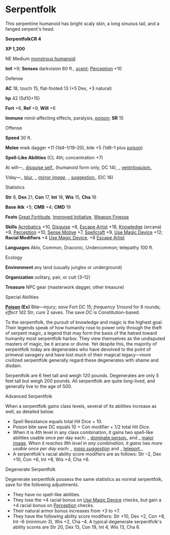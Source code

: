 # Serpentfolk

This serpentine humanoid has bright scaly skin, a long sinuous tail, and a fanged serpent's head.

**SerpentfolkCR 4**

**XP 1,200**

NE Medium [monstrous humanoid](monsters/creatureTypes#_monstrous-humanoid)

**Init** +9; **Senses** darkvision 60 ft., [scent](monsters/universalMonsterRules#_scent); [Perception](additionalMonsters/../skills/perception#_perception) +10

Defense

**AC** 18, touch 15, flat-footed 13 (+5 Dex, +3 natural)

**hp** 42 (5d10+15)

**Fort** +6, **Ref** +9, **Will** +6

**Immune** mind-affecting effects, paralysis, [poison](monsters/universalMonsterRules#_poison-(ex-or-su)); **SR** 15

Offense

**Speed** 30 ft.

**Melee** mwk dagger +11 (1d4–1/19–20), bite +5 (1d6–1 plus [poison](monsters/universalMonsterRules#_poison-(ex-or-su)))

**Spell-Like Abilities** (CL 4th; concentration +7)

At will—_ [disguise self](additionalMonsters/../spells/disguiseSelf#_disguise-self)_ (humanoid form only, DC 14), _ [ventriloquism](additionalMonsters/../spells/ventriloquism#_ventriloquism)_

1/day—_ [blur](additionalMonsters/../spells/blur#_blur)_, _ [mirror image](additionalMonsters/../spells/mirrorImage#_mirror-image)_, _ [suggestion](additionalMonsters/../spells/suggestion#_suggestion)_ (DC 16)

Statistics

**Str** 8, **Dex** 21, **Con** 17, **Int** 18, **Wis** 15, **Cha** 16

**Base Atk** +5; **CMB** +4; **CMD** 19

**Feats** [Great Fortitude](additionalMonsters/../feats#_great-fortitude), [Improved Initiative](additionalMonsters/../feats#_improved-initiative), [Weapon Finesse](additionalMonsters/../feats#_weapon-finesse)

**Skills** [Acrobatics](additionalMonsters/../skills/acrobatics#_acrobatics) +10, [Disguise](additionalMonsters/../skills/disguise#_disguise) +8, [Escape Artist](additionalMonsters/../skills/escapeArtist#_escape-artist) +18, [Knowledge](additionalMonsters/../skills/knowledge#_knowledge) (arcana) +9, [Perception](additionalMonsters/../skills/perception#_perception) +10, [Sense Motive](additionalMonsters/../skills/senseMotive#_sense-motive) +7, [Spellcraft](additionalMonsters/../skills/spellcraft#_spellcraft) +9, [Use Magic Device](additionalMonsters/../skills/useMagicDevice#_use-magic-device) +12; **Racial Modifiers** +4 [Use Magic Device](additionalMonsters/../skills/useMagicDevice#_use-magic-device), +8 [Escape Artist](additionalMonsters/../skills/escapeArtist#_escape-artist)

**Languages** Aklo, Common, Draconic, Undercommon; telepathy 100 ft.

Ecology

**Environment** any land (usually jungles or underground)

**Organization** solitary, pair, or cult (3–12)

**Treasure** NPC gear (masterwork dagger, other treasure)

Special Abilities

**[Poison](monsters/universalMonsterRules#_poison-(ex-or-su)) (Ex)** Bite—injury; _save_ Fort DC 15; _frequency_ 1/round for 6 rounds; _effect_ 1d2 Str; _cure_ 2 saves. The save DC is Constitution-based.

To the serpentfolk, the pursuit of knowledge and magic is the highest goal. Their legends speak of how humanity rose to power only through the theft of serpent magic, a legend that may form the basis of the hatred toward humanity most serpentfolk harbor. They view themselves as the undisputed masters of magic, be it arcane or divine. Yet despite this, the majority of serpentfolk today are degenerates who have devolved to the point of primeval savagery and have lost much of their magical legacy—more civilized serpentfolk generally regard these degenerates with shame and disdain.

Serpentfolk are 6 feet tall and weigh 120 pounds. Degenerates are only 5 feet tall but weigh 200 pounds. All serpentfolk are quite long-lived, and generally live to the age of 500.

Advanced Serpentfolk

When a serpentfolk gains class levels, several of its abilities increase as well, as detailed below.

- Spell Resistance equals total Hit Dice + 10.
- Poison bite save DC equals 10 + Con modifier + 1/2 total Hit Dice.
- When it is 4th level in any class combination, it gains two spell-like abilities usable once per day each: _ [dominate person](additionalMonsters/../spells/dominatePerson#_dominate-person)_ and _ [major image](additionalMonsters/../spells/majorImage#_major-image)_. When it reaches 9th level in any combination, it gains two more usable once per day each: _ [mass suggestion](additionalMonsters/../spells/suggestion#_suggestion-mass)_ and _ [teleport](additionalMonsters/../spells/teleport#_teleport)._
- A serpentfolk's racial ability score modifiers are as follows: Str –2, Dex +10, Con +6, Int +8, Wis +4, Cha +6.

Degenerate Serpentfolk

Degenerate serpentfolk possess the same statistics as normal serpentfolk, save for the following adjustments.

- They have no spell-like abilities.
- They lose the +4 racial bonus on [Use Magic Device](additionalMonsters/../skills/useMagicDevice#_use-magic-device) checks, but gain a +4 racial bonus on [Perception](additionalMonsters/../skills/perception#_perception) checks.
- Their natural armor bonus increases from +3 to +7.
- They have the following ability score modifiers: Str +10, Dex +2, Con +8, Int –6 (minimum 3), Wis +2, Cha –4. A typical degenerate serpentfolk's ability scores are Str 20, Dex 13, Con 19, Int 4, Wis 13, Cha 6.

